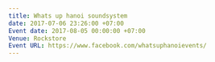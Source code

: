 ```yaml
---
title: Whats up hanoi soundsystem
date: 2017-07-06 23:26:00 +07:00
Event date: 2017-08-05 00:00:00 +07:00
Venue: Rockstore
Event URL: https://www.facebook.com/whatsuphanoievents/
---
```


